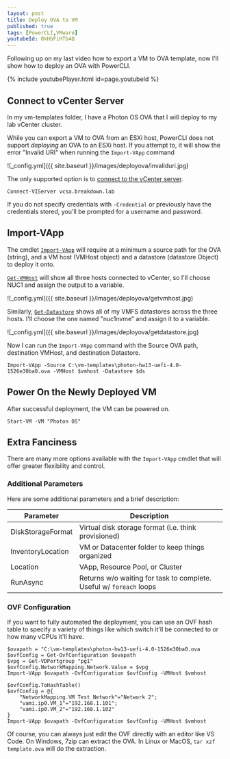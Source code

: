 ```yaml
---
layout: post
title: Deploy OVA to VM
published: true
tags: [PowerCLI,VMware]
youtubeId: 8kHbFiHTb4Q
---
```


Following up on my last video how to export a VM to OVA template, now I'll show how to deploy an OVA with PowerCLI.

<!--[![Watch the video](https://img.youtube.com/vi/8kHbFiHTb4Q/hqdefault.jpg)](https://youtu.be/8kHbFiHTb4Q)-->

{% include youtubePlayer.html id=page.youtubeId %}

## Connect to vCenter Server

In my vm-templates folder, I have a Photon OS OVA that I will deploy to my lab vCenter cluster.

While you can export a VM to OVA from an ESXi host, PowerCLI does not support *deploying* an OVA to an ESXi host.
If you attempt to, it will show the error "Invalid URI" when running the `Import-VApp` command

![_config.yml]({{ site.baseurl }}/images/deployova/invaliduri.jpg)

The only supported option is to [connect to the vCenter server](https://developer.vmware.com/docs/powercli/latest/vmware.vimautomation.core/commands/connect-viserver/#Default).

````posh
Connect-VIServer vcsa.breakdown.lab
````

If you do not specify credentials with `-Credential` or previously have the credentials stored, you'll be prompted for a username and password.

## Import-VApp

The cmdlet [`Import-VApp`](https://developer.vmware.com/docs/powercli/latest/vmware.vimautomation.core/commands/import-vapp/#Default) will require at a minimum a source path for the OVA (string), and a VM host (VMHost object) and a datastore (datastore Object) to deploy it onto.

[`Get-VMHost`](https://developer.vmware.com/docs/powercli/latest/vmware.vimautomation.core/commands/get-vmhost/#Default) will show all three hosts connected to vCenter, so I'll choose NUC1 and assign the output to a variable.

![_config.yml]({{ site.baseurl }}/images/deployova/getvmhost.jpg)

Similarly, [`Get-Datastore`](https://developer.vmware.com/docs/powercli/latest/vmware.vimautomation.core/commands/get-datastore/#Default) shows all of my VMFS datastores across the three hosts. I'll choose the one named "nuc1nvme" and assign it to a variable.

![_config.yml]({{ site.baseurl }}/images/deployova/getdatastore.jpg)

Now I can run the `Import-VApp` command with the Source OVA path, destination VMHost, and destination Datastore.

````posh
Import-VApp -Source C:\vm-templates\photon-hw13-uefi-4.0-1526e30ba0.ova -VMHost $vmhost -Datastore $ds
````

## Power On the Newly Deployed VM

After successful deployment, the VM can be powered on.

````posh
Start-VM -VM "Photon OS"
````

## Extra Fanciness

There are many more options available with the `Import-VApp` cmdlet that will offer greater flexibility and control.

### Additional Parameters

Here are some additional parameters and a brief description:

Parameter | Description
--- | ---
DiskStorageFormat | Virtual disk storage format (i.e. think provisioned)
InventoryLocation | VM or Datacenter folder to keep things organized
Location | VApp, Resource Pool, or Cluster
RunAsync | Returns w/o waiting for task to complete. Useful w/ `foreach` loops

### OVF Configuration

If you want to fully automated the deployment, you can use an OVF hash table to specify a variety of things like which switch it'll be connected to or how many vCPUs it'll have.

````posh
$ovapath = "C:\vm-templates\photon-hw13-uefi-4.0-1526e30ba0.ova
$ovfConfig = Get-OvfConfiguration $ovapath
$vpg = Get-VDPortgroup "pg1"
$ovfConfig.NetworkMapping.Network.Value = $vpg
Import-VApp $ovapath -OvfConfiguration $ovfConfig -VMHost $vmhost
````

````posh
$ovfConfig.ToHashTable()
$ovfConfig = @{
    "NetworkMapping.VM Test Network"="Network 2";
    "vami.ip0.VM_1"="192.168.1.101";
    "vami.ip0.VM_2"="192.168.1.102"
}
Import-VApp $ovapath -OvfConfiguration $ovfConfig -VMHost $vmhost
````

Of course, you can always just edit the OVF directly with an editor like VS Code. On Windows, 7zip can extract the OVA. In Linux or MacOS, `tar xzf template.ova` will do the extraction.
